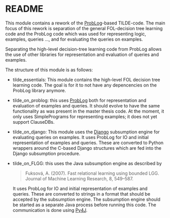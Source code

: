 # README

This module contains a rework of the [ProbLog](https://dtai.cs.kuleuven.be/problog/)-based TILDE-code. 
The main focus of this rework is separation of the general FOL-decision tree learning code
and the ProbLog code which was used for representing logic, examples, queries ..., and for evaluating the queries on examples.

Separating the high-level decision-tree learning code from ProbLog allows the use of other libraries for representation and evaluation of queries and examples.

The structure of this module is as follows:

* tilde_essentials: This module contains the high-level FOL decision tree learning code.
  The goal is for it to not have any depencencies on the ProbLog library anymore.
* tilde_on_problog: this uses [ProbLog](https://dtai.cs.kuleuven.be/problog/) both for representation and evaluation of examples and queries.
  It should evolve to have the same functionality as was present in the master thesis code.
  At the moment, it only uses SimplePrograms for representing examples; it does not yet support ClauseDBs.
* tilde_on_django: This module uses the [Django](https://tao.lri.fr/tiki-index.php?page=Django) subsumption engine for evaluating queries on examples.
  It uses ProbLog for IO and initial representation of examples and queries.
  These are converted to Python wrappers around the C-based Django structures which are fed into the Django subsumption procedure.
* tilde_on_FLGG: this uses the Java subsumption engine as described by 
  > Fuksová, A. (2007). Fast relational learning using bounded LGG. Journal of Machine Learning Research, 8, 549–587.
  
  It uses ProbLog for IO and initial representation of examples and queries. 
  These are converted to strings in a format that should be accepted by the subsumption engine.
  The subsumption engine should be started as a separate Java process before running this code.
  The communication is done using [Py4J](https://www.py4j.org/).
 

